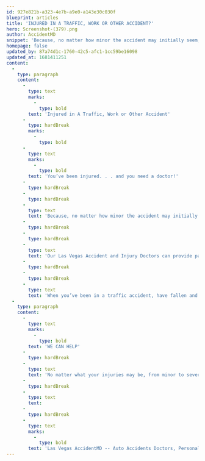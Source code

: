 ```yaml
---
id: 927e821b-a323-4e7b-a9e0-a143e30c030f
blueprint: articles
title: 'INJURED IN A TRAFFIC, WORK OR OTHER ACCIDENT?'
hero: Screenshot-(379).png
author: AccidentMD
snippet: 'Because, no matter how minor the accident may initially seem, injuries can sometimes take days or even weeks to show up. The best course of action is to be examined and evaluated by a doctor.Our Las Vegas Accident and Injury Doctors can provide patients with expert care when you’ve been injured. Though many Las Vegas doctors prefer not to treat accidents and injuries, Our Las Vegas Accident-Injury Doctors are happy to accept Personal Injury patients.'
homepage: false
updated_by: 87a74d1c-1760-42c5-afc1-1cc59be16098
updated_at: 1681411251
content:
  -
    type: paragraph
    content:
      -
        type: text
        marks:
          -
            type: bold
        text: 'Injured in A Traffic, Work or Other Accident'
      -
        type: hardBreak
        marks:
          -
            type: bold
      -
        type: text
        marks:
          -
            type: bold
        text: 'You’ve been injured. . . and you need a doctor!'
      -
        type: hardBreak
      -
        type: hardBreak
      -
        type: text
        text: 'Because, no matter how minor the accident may initially seem, injuries can sometimes take days or even weeks to show up. The best course of action is to be examined and evaluated by a doctor.'
      -
        type: hardBreak
      -
        type: hardBreak
      -
        type: text
        text: 'Our Las Vegas Accident and Injury Doctors can provide patients with expert care when you’ve been injured. Though many Las Vegas doctors prefer not to treat accidents and injuries, Our Las Vegas Accident-Injury Doctors are happy to accept Personal Injury patients.'
      -
        type: hardBreak
      -
        type: hardBreak
      -
        type: text
        text: 'When you’ve been in a traffic accident, have fallen and hurt yourself, been bitten by a neighbor’s dog or been injured at work, our Las Vegas Accident Injury Doctors can help. Our providers will perform initial exams and evaluations; prescribe treatments, medications, diagnostic exams. Depending on your injuries and your needs, our Las Vegas Accident Injury Doctors can also provide referrals to pain management doctors, specialists and physical therapists'
  -
    type: paragraph
    content:
      -
        type: text
        marks:
          -
            type: bold
        text: 'WE CAN HELP'
      -
        type: hardBreak
      -
        type: text
        text: 'No matter what your injuries may be, from minor to severe, our Las Vegas Accident Injury Care can help diagnose your injuries and help you recover from your accident injuries. Send us a quick note using the form on our website http://www.AccidentMD.com or call us at (702) 664-1225'
      -
        type: hardBreak
      -
        type: text
        text: ​
      -
        type: hardBreak
      -
        type: text
        marks:
          -
            type: bold
        text: 'Las Vegas AccidentMD -- Auto Accidents Doctors, Personal Injury Doctors'
---
```

